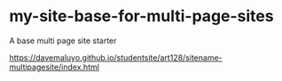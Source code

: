 # my-site-base-for-multi-page-sites
A base multi page site starter

https://davemaluyo.github.io/studentsite/art128/sitename-multipagesite/index.html
